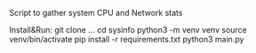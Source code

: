 Script to gather system CPU and Network stats

Install&Run:
 git clone ...
 cd sysinfo
 python3 -m venv venv
 source venv/bin/activate
 pip install -r requirements.txt
 python3 main.py